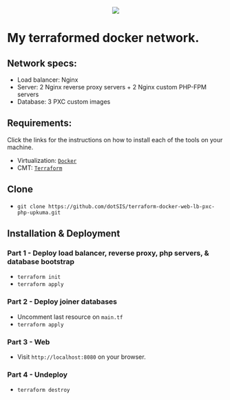 <div class="info">
    <p align='center'>
        <img src="https://raw.githubusercontent.com/dotSIS/terraform-docker-web-lb-pxc-php-upkuma/main/media/terra_network.jpg">
    </p>
</div>

# My terraformed docker network.

## Network specs:
- Load balancer:    Nginx
- Server:           2 Nginx reverse proxy servers + 2 Nginx custom PHP-FPM servers
- Database:         3 PXC custom images

## Requirements:
Click the links for the instructions on how to install each of the tools on your machine.
- Virtualization:   [`Docker`](https://docs.docker.com/get-docker/)
- CMT:              [`Terraform`](https://developer.hashicorp.com/terraform/downloads)

## Clone
- `git clone https://github.com/dotSIS/terraform-docker-web-lb-pxc-php-upkuma.git`
## Installation & Deployment
  ### Part 1 - Deploy load balancer, reverse proxy, php servers, & database bootstrap
  - `terraform init`
  - `terraform apply`
  ### Part 2 - Deploy joiner databases
  - Uncomment last resource on `main.tf`
  - `terraform apply`
  ### Part 3 - Web
  - Visit `http://localhost:8080` on your browser.
  ### Part 4 - Undeploy
  - `terraform destroy`
